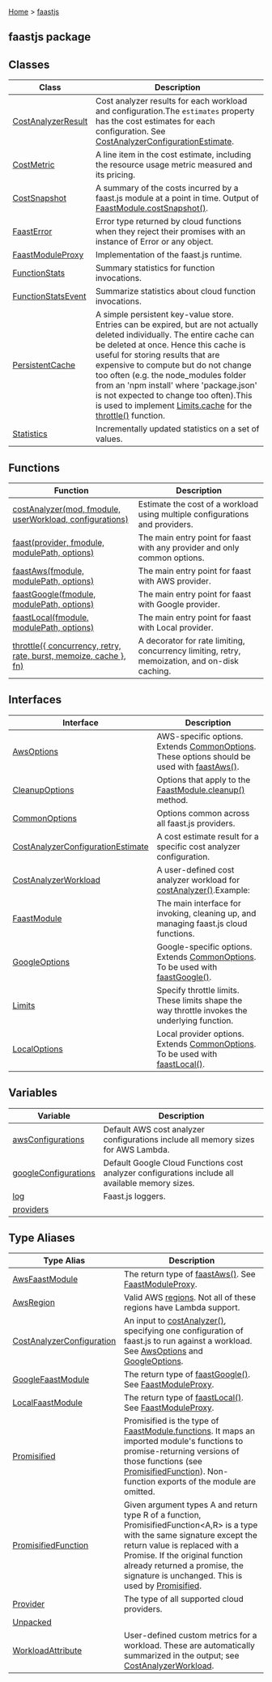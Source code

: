 [Home](./index) &gt; [faastjs](./faastjs.md)

## faastjs package

## Classes

|  Class | Description |
|  --- | --- |
|  [CostAnalyzerResult](./faastjs.costanalyzerresult.md) | Cost analyzer results for each workload and configuration.<!-- -->The `estimates` property has the cost estimates for each configuration. See [CostAnalyzerConfigurationEstimate](./faastjs.costanalyzerconfigurationestimate.md)<!-- -->. |
|  [CostMetric](./faastjs.costmetric.md) | A line item in the cost estimate, including the resource usage metric measured and its pricing. |
|  [CostSnapshot](./faastjs.costsnapshot.md) | A summary of the costs incurred by a faast.js module at a point in time. Output of [FaastModule.costSnapshot()](./faastjs.faastmodule.costsnapshot.md)<!-- -->. |
|  [FaastError](./faastjs.faasterror.md) | Error type returned by cloud functions when they reject their promises with an instance of Error or any object. |
|  [FaastModuleProxy](./faastjs.faastmoduleproxy.md) | Implementation of the faast.js runtime. |
|  [FunctionStats](./faastjs.functionstats.md) | Summary statistics for function invocations. |
|  [FunctionStatsEvent](./faastjs.functionstatsevent.md) | Summarize statistics about cloud function invocations. |
|  [PersistentCache](./faastjs.persistentcache.md) | A simple persistent key-value store. Entries can be expired, but are not actually deleted individually. The entire cache can be deleted at once. Hence this cache is useful for storing results that are expensive to compute but do not change too often (e.g. the node\_modules folder from an 'npm install' where 'package.json' is not expected to change too often).<!-- -->This is used to implement [Limits.cache](./faastjs.limits.cache.md) for the [throttle()](./faastjs.throttle.md) function. |
|  [Statistics](./faastjs.statistics.md) | Incrementally updated statistics on a set of values. |

## Functions

|  Function | Description |
|  --- | --- |
|  [costAnalyzer(mod, fmodule, userWorkload, configurations)](./faastjs.costanalyzer.md) | Estimate the cost of a workload using multiple configurations and providers. |
|  [faast(provider, fmodule, modulePath, options)](./faastjs.faast.md) | The main entry point for faast with any provider and only common options. |
|  [faastAws(fmodule, modulePath, options)](./faastjs.faastaws.md) | The main entry point for faast with AWS provider. |
|  [faastGoogle(fmodule, modulePath, options)](./faastjs.faastgoogle.md) | The main entry point for faast with Google provider. |
|  [faastLocal(fmodule, modulePath, options)](./faastjs.faastlocal.md) | The main entry point for faast with Local provider. |
|  [throttle({ concurrency, retry, rate, burst, memoize, cache }, fn)](./faastjs.throttle.md) | A decorator for rate limiting, concurrency limiting, retry, memoization, and on-disk caching. |

## Interfaces

|  Interface | Description |
|  --- | --- |
|  [AwsOptions](./faastjs.awsoptions.md) | AWS-specific options. Extends [CommonOptions](./faastjs.commonoptions.md)<!-- -->. These options should be used with [faastAws()](./faastjs.faastaws.md)<!-- -->. |
|  [CleanupOptions](./faastjs.cleanupoptions.md) | Options that apply to the [FaastModule.cleanup()](./faastjs.faastmodule.cleanup.md) method. |
|  [CommonOptions](./faastjs.commonoptions.md) | Options common across all faast.js providers. |
|  [CostAnalyzerConfigurationEstimate](./faastjs.costanalyzerconfigurationestimate.md) | A cost estimate result for a specific cost analyzer configuration. |
|  [CostAnalyzerWorkload](./faastjs.costanalyzerworkload.md) | A user-defined cost analyzer workload for [costAnalyzer()](./faastjs.costanalyzer.md)<!-- -->.<!-- -->Example: |
|  [FaastModule](./faastjs.faastmodule.md) | The main interface for invoking, cleaning up, and managing faast.js cloud functions. |
|  [GoogleOptions](./faastjs.googleoptions.md) | Google-specific options. Extends [CommonOptions](./faastjs.commonoptions.md)<!-- -->. To be used with [faastGoogle()](./faastjs.faastgoogle.md)<!-- -->. |
|  [Limits](./faastjs.limits.md) | Specify throttle limits. These limits shape the way throttle invokes the underlying function. |
|  [LocalOptions](./faastjs.localoptions.md) | Local provider options. Extends [CommonOptions](./faastjs.commonoptions.md)<!-- -->. To be used with [faastLocal()](./faastjs.faastlocal.md)<!-- -->. |

## Variables

|  Variable | Description |
|  --- | --- |
|  [awsConfigurations](./faastjs.awsconfigurations.md) | Default AWS cost analyzer configurations include all memory sizes for AWS Lambda. |
|  [googleConfigurations](./faastjs.googleconfigurations.md) | Default Google Cloud Functions cost analyzer configurations include all available memory sizes. |
|  [log](./faastjs.log.md) | Faast.js loggers. |
|  [providers](./faastjs.providers.md) |  |

## Type Aliases

|  Type Alias | Description |
|  --- | --- |
|  [AwsFaastModule](./faastjs.awsfaastmodule.md) | The return type of [faastAws()](./faastjs.faastaws.md)<!-- -->. See [FaastModuleProxy](./faastjs.faastmoduleproxy.md)<!-- -->. |
|  [AwsRegion](./faastjs.awsregion.md) | Valid AWS [regions](https://docs.aws.amazon.com/AWSEC2/latest/UserGuide/using-regions-availability-zones.html)<!-- -->. Not all of these regions have Lambda support. |
|  [CostAnalyzerConfiguration](./faastjs.costanalyzerconfiguration.md) | An input to [costAnalyzer()](./faastjs.costanalyzer.md)<!-- -->, specifying one configuration of faast.js to run against a workload. See [AwsOptions](./faastjs.awsoptions.md) and [GoogleOptions](./faastjs.googleoptions.md)<!-- -->. |
|  [GoogleFaastModule](./faastjs.googlefaastmodule.md) | The return type of [faastGoogle()](./faastjs.faastgoogle.md)<!-- -->. See [FaastModuleProxy](./faastjs.faastmoduleproxy.md)<!-- -->. |
|  [LocalFaastModule](./faastjs.localfaastmodule.md) | The return type of [faastLocal()](./faastjs.faastlocal.md)<!-- -->. See [FaastModuleProxy](./faastjs.faastmoduleproxy.md)<!-- -->. |
|  [Promisified](./faastjs.promisified.md) | Promisified<M> is the type of [FaastModule.functions](./faastjs.faastmodule.functions.md)<!-- -->. It maps an imported module's functions to promise-returning versions of those functions (see [PromisifiedFunction](./faastjs.promisifiedfunction.md)<!-- -->). Non-function exports of the module are omitted. |
|  [PromisifiedFunction](./faastjs.promisifiedfunction.md) | Given argument types A and return type R of a function, PromisifiedFunction<!-- -->&lt;<!-- -->A,R<!-- -->&gt; is a type with the same signature except the return value is replaced with a Promise. If the original function already returned a promise, the signature is unchanged. This is used by [Promisified](./faastjs.promisified.md)<!-- -->. |
|  [Provider](./faastjs.provider.md) | The type of all supported cloud providers. |
|  [Unpacked](./faastjs.unpacked.md) |  |
|  [WorkloadAttribute](./faastjs.workloadattribute.md) | User-defined custom metrics for a workload. These are automatically summarized in the output; see [CostAnalyzerWorkload](./faastjs.costanalyzerworkload.md)<!-- -->. |

